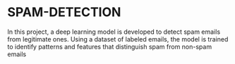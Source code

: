 # SPAM-DETECTION
In this project, a deep learning model is developed to detect spam emails from legitimate ones. Using a dataset of labeled emails, the model is trained to identify patterns and features that distinguish spam from non-spam emails
